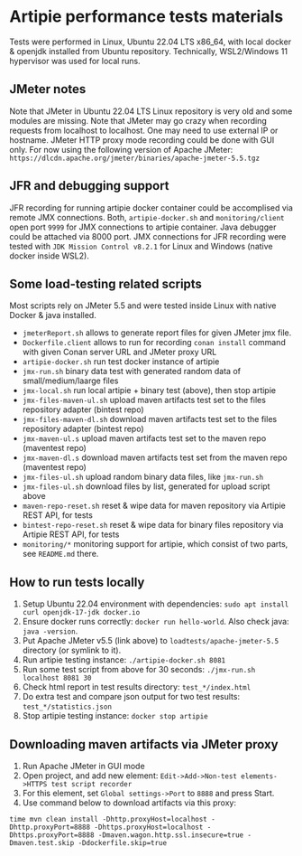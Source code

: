 # Artipie performance tests materials

Tests were performed in Linux, Ubuntu 22.04 LTS x86_64, with local docker & openjdk installed from Ubuntu repository. Technically, WSL2/Windows 11 hypervisor was used for local runs.

## JMeter notes

Note that JMeter in Ubuntu 22.04 LTS Linux repository is very old and some modules are missing.
Note that JMeter may go crazy when recording requests from localhost to localhost. One may need to use external IP or hostname.
JMeter HTTP proxy mode recording could be done with GUI only.
For now using the following version of Apache JMeter:
`https://dlcdn.apache.org/jmeter/binaries/apache-jmeter-5.5.tgz`

## JFR and debugging support

JFR recording for running artipie docker container could be accomplised via remote JMX connections. Both, `artipie-docker.sh` and `monitoring/client` open port `9999` for JMX connections to artipie container. Java debugger could be attached via 8000 port.
JMX connections for JFR recording were tested with `JDK Mission Control v8.2.1` for Linux and Windows (native docker inside WSL2).

## Some load-testing related scripts
Most scripts rely on JMeter 5.5 and were tested inside Linux with native Docker & java installed.

- `jmeterReport.sh` allows to generate report files for given JMeter jmx file.
- `Dockerfile.client` allows to run for recording `conan install` command with given Conan server URL and JMeter proxy URL
- `artipie-docker.sh` run test docker instance of artipie
- `jmx-run.sh` binary data test with generated random data of small/medium/laarge files
- `jmx-local.sh` run local artipie + binary test (above), then stop artipie
- `jmx-files-maven-ul.sh` upload maven artifacts test set to the files repository adapter (bintest repo)
- `jmx-files-maven-dl.sh` download maven artifacts test set to the files repository adapter (bintest repo)
- `jmx-maven-ul.s` upload maven artifacts test set to the maven repo (maventest repo)
- `jmx-maven-dl.s` download maven artifacts test set from the maven repo (maventest repo)
- `jmx-files-ul.sh` upload random binary data files, like `jmx-run.sh`
- `jmx-files-ul.sh` download files by list, generated for upload script above
- `maven-repo-reset.sh` reset & wipe data for maven repository via Artipie REST API, for tests
- `bintest-repo-reset.sh` reset & wipe data for binary files repository via Artipie REST API, for tests
- `monitoring/*` monitoring support for artipie, which consist of two parts, see `README.md` there.

## How to run tests locally
1. Setup Ubuntu 22.04 environment with dependencies: `sudo apt install curl openjdk-17-jdk docker.io`
2. Ensure docker runs correctly: `docker run hello-world`. Also check java: `java -version`.
3. Put Apache JMeter v5.5 (link above) to  `loadtests/apache-jmeter-5.5` directory (or symlink to it).
4. Run artipie testing instance: `./artipie-docker.sh 8081`
5. Run some test script from above for 30 seconds: `./jmx-run.sh localhost 8081 30`
6. Check html report in test results directory: `test_*/index.html`
7. Do extra test and compare json output for two test results: `test_*/statistics.json`
8. Stop artipie testing instance: `docker stop artipie`

## Downloading maven artifacts via JMeter proxy
1. Run Apache JMeter in GUI mode
2. Open project, and add new element: `Edit->Add->Non-test elements->HTTPS test script recorder`
3. For this element, set `Global settings->Port` to `8888` and press Start.
4. Use command below to download artifacts via this proxy:
```
time mvn clean install -Dhttp.proxyHost=localhost -Dhttp.proxyPort=8888 -Dhttps.proxyHost=localhost -Dhttps.proxyPort=8888 -Dmaven.wagon.http.ssl.insecure=true -Dmaven.test.skip -Ddockerfile.skip=true
```
